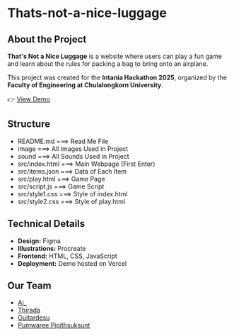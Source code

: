 # Thats-not-a-nice-luggage

## About the Project

**That's Not a Nice Luggage** is a website where users can play a fun game and learn about the rules for packing a bag to bring onto an airplane.

This project was created for the **Intania Hackathon 2025**, organized by the **Faculty of Engineering at Chulalongkorn University**.

👉 [View Demo](https://thats-not-a-nice-luggage.vercel.app/)

## Structure

- README.md ===> Read Me File
- image ===> All Images Used in Project
- sound ===> All Sounds Used in Project
- src/index.html ===> Main Webpage (First Enter)
- src/items.json ===> Data of Each Item
- src/play.html ===> Game Page
- src/script.js ===> Game Script
- src/style1.css ===> Style of index.html
- src/style2.css ===> Style of play.html

## Technical Details

- **Design:** Figma  
- **Illustrations:** Procreate  
- **Frontend:** HTML, CSS, JavaScript  
- **Deployment:** Demo hosted on Vercel  

## Our Team

- [Ai_](https://github.com/AiSiriRak)
- [Thirada](https://github.com/pim3567)
- [Guitardesu](https://github.com/gloryguitar)
- [Pumwaree Pipithsuksunt](https://github.com/PaMEllAaaa) 


